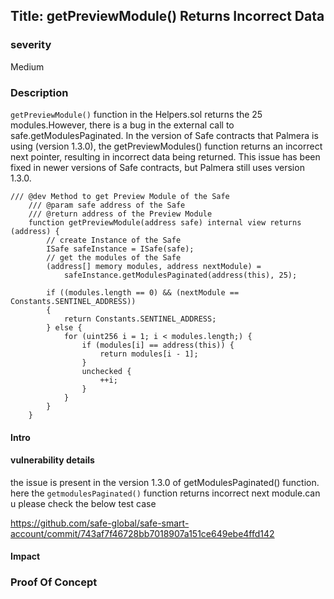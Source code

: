 ## Title: getPreviewModule() Returns Incorrect Data

### severity
Medium

### Description
`getPreviewModule()` function in the Helpers.sol returns the 25 modules.However, there is a bug in the external call to safe.getModulesPaginated. In the version of Safe contracts that Palmera is using (version 1.3.0), the getPreviewModules() function returns an incorrect next pointer, resulting in incorrect data being returned. This issue has been fixed in newer versions of Safe contracts, but Palmera still uses version 1.3.0.

```
/// @dev Method to get Preview Module of the Safe
    /// @param safe address of the Safe
    /// @return address of the Preview Module
    function getPreviewModule(address safe) internal view returns (address) {
        // create Instance of the Safe
        ISafe safeInstance = ISafe(safe);
        // get the modules of the Safe
        (address[] memory modules, address nextModule) =
            safeInstance.getModulesPaginated(address(this), 25);

        if ((modules.length == 0) && (nextModule == Constants.SENTINEL_ADDRESS))
        {
            return Constants.SENTINEL_ADDRESS;
        } else {
            for (uint256 i = 1; i < modules.length;) {
                if (modules[i] == address(this)) {
                    return modules[i - 1];
                }
                unchecked {
                    ++i;
                }
            }
        }
    }
```

#### Intro

#### vulnerability details
the issue is present in the version 1.3.0 of getModulesPaginated() function. here the `getmodulesPaginated()` function returns incorrect next module.can u please check the below test case

https://github.com/safe-global/safe-smart-account/commit/743af7f46728bb7018907a151ce649ebe4ffd142

#### Impact

### Proof Of Concept